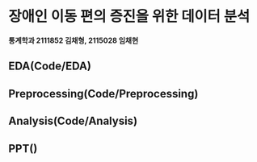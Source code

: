 # 장애인 이동 편의 증진을 위한 데이터 분석
  
**통계학과 2111852 김채형, 2115028 임채현**

## EDA(Code/EDA)

## Preprocessing(Code/Preprocessing)

## Analysis(Code/Analysis)

## PPT()

